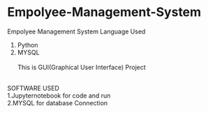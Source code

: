 # Empolyee-Management-System
Empolyee Management System 
Language Used
1. Python
2. MYSQL
   <br>
   <br>
This is GUI(Graphical User Interface) Project
<br>
  SOFTWARE USED
 <br>
 1.Jupyternotebook for code and run
<br>
2.MYSQL for database Connection 
